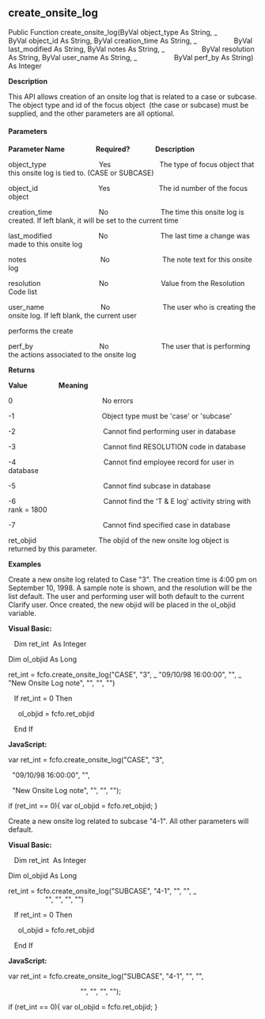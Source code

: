 create_onsite_log
-------------------

Public Function create_onsite_log(ByVal object_type As String, _
                  ByVal object_id As String, ByVal creation_time As String, _
                  ByVal last_modified As String, ByVal notes As String, _
                  ByVal resolution As String, ByVal user_name As String, _
                  ByVal perf_by As String) As Integer

**Description**

This API allows creation of an onsite log that is related to a case or subcase. The object type and id of the focus object  (the case or subcase) must be supplied, and the other parameters are all optional.

#### Parameters
**Parameter Name**                **Required?**             **Description**

object_type                           Yes                         The type of focus object that this onsite log is tied to. (CASE or SUBCASE)

object_id                               Yes                         The id number of the focus object

creation_time                        No                           The time this onsite log is created. If left blank, it will be set to the current time

last_modified                        No                           The last time a change was made to this onsite log

notes                                      No                           The note text for this onsite log

resolution                              No                           Value from the Resolution Code list

user_name                             No                           The user who is creating the onsite log. If left blank, the current user

performs the create

perf_by                                  No                           The user that is performing the actions associated to the onsite log

**Returns**

**Value**                **Meaning**

0                                              No errors

-1                                             Object type must be 'case' or 'subcase'

-2                                             Cannot find performing user in database

-3                                             Cannot find RESOLUTION code in database

-4                                             Cannot find employee record for user in database

-5                                             Cannot find subcase in database

-6                                             Cannot find the 'T & E log' activity string with rank = 1800

-7                                             Cannot find specified case in database

ret_objid                                The objid of the new onsite log object is returned by this parameter.       

**Examples**

 Create a new onsite log related to Case "3". The creation time is 4:00 pm on September 10, 1998. A sample note is shown, and the resolution will be the list default. The user and performing user will both default to the current Clarify user. Once created, the new objid will be placed in the ol_objid variable.

**Visual Basic:**

   Dim ret_int  As Integer

Dim ol_objid As Long

ret_int = fcfo.create_onsite_log("CASE", "3", _
"09/10/98 16:00:00", "", _
"New Onsite Log note", "", "", "")

   If ret_int = 0 Then

     ol_objid = fcfo.ret_objid

   End If

**JavaScript:**

var ret_int = fcfo.create_onsite_log("CASE", "3",

  "09/10/98 16:00:00", "",

  "New Onsite Log note", "", "", "");

if (ret_int == 0){ var ol_objid = fcfo.ret_objid; }

 Create a new onsite log related to subcase "4-1". All other parameters will default.

**Visual Basic:**

   Dim ret_int  As Integer

Dim ol_objid As Long

ret_int = fcfo.create_onsite_log("SUBCASE", "4-1", "", "", _
                                  "", "", "", "")

   If ret_int = 0 Then

     ol_objid = fcfo.ret_objid

   End If

**JavaScript:**

var ret_int = fcfo.create_onsite_log("SUBCASE", "4-1", "", "",

                                     "", "", "", "");

if (ret_int == 0){ var ol_objid = fcfo.ret_objid; }